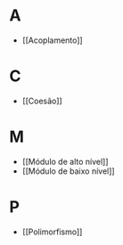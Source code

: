 # A
- [[Acoplamento]]


# C
- [[Coesão]]

# M
- [[Módulo de alto nível]]
- [[Módulo de baixo nível]]


# P
- [[Polimorfismo]]


